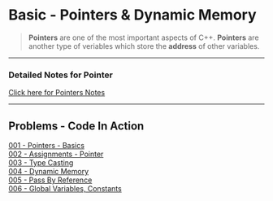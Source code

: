 #   Basic - Pointers & Dynamic Memory

>   **Pointers** are one of the most important aspects of C++. **Pointers** are another type of veriables which store the **address** of other variables.

---

### Detailed Notes for Pointer
[Click here for Pointers Notes](./assets/pointers.pdf)<br>

---

## Problems - Code In Action
[001 - Pointers - Basics](./code/001-Basics-Pointers.cpp)<br>
[002 - Assignments - Pointer](./code/002-Assignments-Pointers.cpp)<br>
[003 - Type Casting](./code/003-Type-Casting.cpp)<br>
[004 - Dynamic Memory](./code/004-Dynamic-Memory.cpp)<br>
[005 - Pass By Reference](./code/005-Pass-By-Reference.cpp)<br>
[006 - Global Variables, Constants](./code/006-GlobalVariables-Constant.cpp)<br>